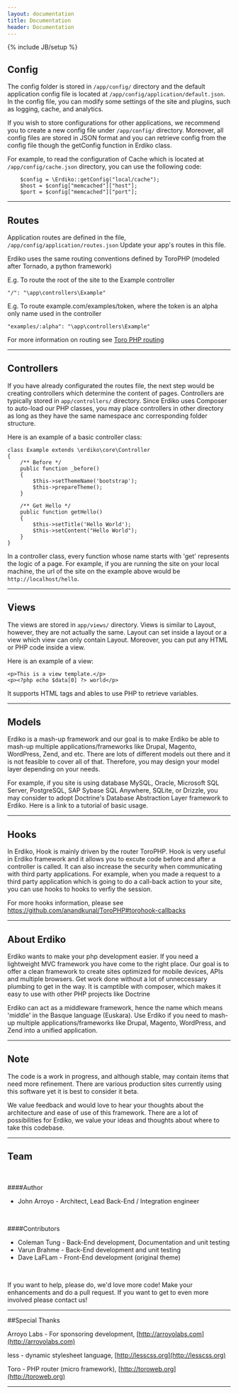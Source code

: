 ```yaml
---
layout: documentation
title: Documentation 
header: Documentation
---
```

{% include JB/setup %}

<div id = "section-0"></div>
<div id = "config"></div>

## Config

The config folder is stored in `/app/config/` directory and the default application config file is located at `/app/config/application/default.json`.
In the config file, you can modify some settings of the site and plugins, such as logging, cache, and analytics.  

If you wish to store configurations for other applications, we recommend you to create a new config file under `/app/config/` directory. Moreover, all config files are stored in JSON format and you can retrieve config from the config file though the getConfig function in Erdiko class.  

For example, to read the configuration of Cache which is located at `/app/config/cache.json` directory, you can use the following code:

		$config = \Erdiko::getConfig("local/cache");
		$host = $config["memcached"]["host"];				
		$port = $config["memcached"]["port"];

---

<div id = "routes"></div>

## Routes

Application routes are defined in the file, `/app/config/application/routes.json` 
Update your app's routes in this file.

Erdiko uses the same routing conventions defined by ToroPHP (modeled after Tornado, a python framework)

E.g. To route the root of the site to the Example controller 
	
	"/": "\app\controllers\Example"

E.g. To route example.com/examples/token, where the token is an alpha only name used in the controller
	
	"examples/:alpha": "\app\controllers\Example"

For more information on routing see [Toro PHP routing](https://github.com/anandkunal/ToroPHP#routing-basics)

---

<div id = "controllers"></div>

## Controllers

If you have already configurated the routes file, the next step would be creating controllers which determine the content of pages.  Controllers are typically stored in `app/controllers/` directory.  Since Erdiko uses Composer to auto-load our PHP classes, you may place controllers in other directory as long as they have the same namespace anc corresponding folder structure.

Here is an example of a basic controller class:

	class Example extends \erdiko\core\Controller
	{
		/** Before */
		public function _before()
		{
			$this->setThemeName('bootstrap');
			$this->prepareTheme();
		}

		/** Get Hello */
		public function getHello()
		{
			$this->setTitle('Hello World');
			$this->setContent("Hello World");
		}
	}

In a controller class, every function whose name starts with 'get' represents the logic of a page. For example, if you are running the site on your local machine, the url of the site on the example above would be `http://localhost/hello`.

---


<div id = "views"></div>

## Views

The views are stored in `app/views/` directory.  Views is similar to Layout, however, they are not actually the same. Layout can set inside a layout or a view which view can only contain Layout. Moreover, you can put any HTML or PHP code inside a view.

Here is an example of a view:

	<p>This is a view template.</p>
	<p><?php echo $data[0] ?> world</p>

It supports HTML tags and ables to use PHP to retrieve variables.

---

<div id = "models"></div>

## Models

Erdiko is a mash-up framework and our goal is to make Erdiko be able to mash-up multiple applications/frameworks like Drupal, Magento, WordPress, Zend, and etc.  There are lots of different models out there and it is not feasible to cover all of that.  Therefore, you may design your model layer depending on your needs.

For example, if you site is using database MySQL, Oracle, Microsoft SQL Server, PostgreSQL, SAP Sybase SQL Anywhere, SQLite, or Drizzle, you may consider to adopt Doctrine's Database Abstraction Layer framework to Erdiko.
Here is a link to a tutorial of basic usage.

---

<div id = "hooks"></div>

## Hooks

In Erdiko, Hook is mainly driven by the router ToroPHP. Hook is very useful in Erdiko framework and it allows you to excute code before and after a controller is called.  It can also increase the security when communicating with third party applications.  For example, when you made a request to a third party application which is going to do a call-back action to your site, you can use hooks to hooks to verfiy the session.

For more hooks information, please see https://github.com/anandkunal/ToroPHP#torohook-callbacks

---

<div id = "about_erdiko"></div>

## About Erdiko

Erdiko wants to make your php development easier. If you need a lightweight MVC framework you have come to the right place. Our goal is to offer a clean framework to create sites optimized for mobile devices, APIs and multiple browsers.  Get work done without a lot of unneccessary plumbing to get in the way.  It is camptible with composer, which makes it easy to use with other PHP projects like Doctrine


Erdiko can act as a middleware framework, hence the name which means 'middle' in the Basque language (Euskara). Use Erdiko if you need to mash-up multiple applications/frameworks like Drupal, Magento, WordPress, and Zend into a unified application.

---

<div id = "note"></div>

## Note

The code is a work in progress, and although stable, may contain items that need more refinement. There are various production sites currently using this software yet it is best to consider it beta.

We value feedback and would love to hear your thoughts about the architecture and ease of use of this framework. There are a lot of possibilities for Erdiko, we value your ideas and thoughts about where to take this codebase.
		
---

<div id = "team"></div>

## Team

<br>

####Author
* John Arroyo - Architect, Lead Back-End / Integration engineer

<br>

####Contributors
* Coleman Tung - Back-End development, Documentation and unit testing
* Varun Brahme - Back-End development and unit testing
* Dave LaFLam - Front-End development (original theme)

<br>
		
If you want to help, please do, we'd love more code! Make your enhancements and do a pull request. If you want to get to even more involved please contact us!

---

<div id = "special_thanks"></div>

##Special Thanks

Arroyo Labs - For sponsoring development, [http://arroyolabs.com](http://arroyolabs.com)

less - dynamic stylesheet language, [http://lesscss.org](http://lesscss.org)

Toro - PHP router (micro framework), [http://toroweb.org](http://toroweb.org)


---

